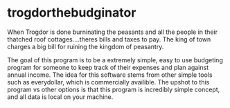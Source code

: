 # trogdorthebudginator
When Trogdor is done burninating the peasants and all the people in their thatched roof cottages....theres bills and taxes to pay. The king of town charges a big bill for ruining the kingdom of peasantry.

The goal of this program is to be a extremely simple, easy to use budgeting program for someone to keep track of their expenses and plan against annual income. The idea for this software stems from other simple tools such as everydollar, which
is commercially availible. The upshot to this program vs other options is that this program is incredibly simple concept, and all data is local on your machine. 